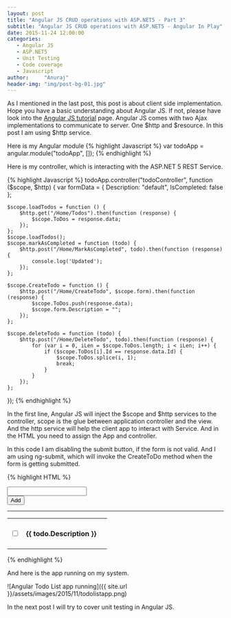 ```yaml
---
layout: post
title: "Angular JS CRUD operations with ASP.NET5 - Part 3"
subtitle: "Angular JS CRUD operations with ASP.NET5 - Angular In Play"
date: 2015-11-24 12:00:00
categories: 
   - Angular JS
   - ASP.NET5
   - Unit Testing
   - Code coverage
   - Javascript
author:     "Anuraj"
header-img: "img/post-bg-01.jpg"
---
```

As I mentioned in the last post, this post is about client side implementation. Hope you have a basic understanding about Angular JS. If not, please have look into the [Angular JS tutorial](https://docs.angularjs.org/tutorial) page. Angular JS comes with two Ajax implementations to communicate to server. One $http and $resource. In this post I am using $http service.

Here is my Angular module
{% highlight Javascript %}
var todoApp = angular.module("todoApp", []);
{% endhighlight %}

Here is my controller, which is interacting with the ASP.NET 5 REST Service.

{% highlight Javascript %}
todoApp.controller("todoController", function ($scope, $http) {
	var formData = {
		Description: "default",
		IsCompleted: false
	};

	$scope.loadTodos = function () {
		$http.get("/Home/Todos").then(function (response) {
			$scope.ToDos = response.data;
		});
	};
	$scope.loadTodos();
	$scope.markAsCompleted = function (todo) {
		$http.post("/Home/MarkAsCompleted", todo).then(function (response) {
			console.log('Updated');
		});
	};

	$scope.CreateTodo = function () {
		$http.post("/Home/CreateTodo", $scope.form).then(function (response) {
			$scope.ToDos.push(response.data);
			$scope.form.Description = "";
		});
	};

	$scope.deleteTodo = function (todo) {
		$http.post("/Home/DeleteTodo", todo).then(function (response) {
			for (var i = 0, iLen = $scope.ToDos.length; i < iLen; i++) {
				if ($scope.ToDos[i].Id == response.data.Id) {
					$scope.ToDos.splice(i, 1);
					break;
				}
			}
		});
	};
});
{% endhighlight %}

In the first line, Angular JS will inject the $scope and $http services to the controller, scope is the glue between application controller and the view. And the http service will help the client app to interact with Service. And in the HTML you need to assign the App and controller.

In this code I am disabling the submit button, if the form is not valid. And I am using ng-submit, which will invoke the CreateToDo method when the form is getting submitted.

{% highlight HTML %}
<div ng-app="todoApp" ng-controller="todoController">
    <form name="createToDoForm" role="form" ng-submit="CreateTodo()" novalidate>  
    <div class="row">
      <div class="col-xs-12">
        <div class="input-group input-group-lg">
            <input name="Description" type="text" class="form-control" ng-model="form.Description" required />
            </span>
            <div class="input-group-btn">
            <button type="submit" ng-disabled="createToDoForm.$invalid" class="btn">Add</button>
          </div><!-- /btn-group -->
        </div><!-- /input-group -->
      </div><!-- /.col-xs-12 -->
    </div><!-- /.row -->
</form>
<hr/>
<form>
    <table class="table table-hover table-striped">
        <tr ng-repeat="todo in ToDos">
        <td class="col-md-1">
            <input type="checkbox" ng-checked="todo.IsCompleted" ng-click="markAsCompleted(todo)" />
        </td>
        <td class="col-md-8">
            <h4>{{ todo.Description }}</h4>
        </td>
        <td class="col-md-1">
            <i class="fa fa-trash-o fa-3x" ng-click="deleteTodo(todo)"></i>
        </td>
        </tr>
    </table>
</div>
</form>
{% endhighlight %}

And here is the app running on my system.

![Angular Todo List app running]({{ site.url }}/assets/images/2015/11/todolistapp.png)

In the next post I will try to cover unit testing in Angular JS.